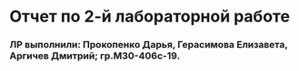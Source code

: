 # Отчет по 2-й лабораторной работе
 ### ЛР выполнили: Прокопенко Дарья, Герасимова Елизавета, Аргичев Дмитрий; гр.М30-406с-19.
